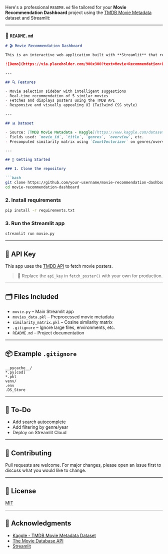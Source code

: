 Here's a professional `README.md` file tailored for your **Movie Recommendation Dashboard** project using the [TMDB Movie Metadata](https://www.kaggle.com/datasets/tmdb/tmdb-movie-metadata) dataset and Streamlit:

---

### 📄 `README.md`

```markdown
# 🎬 Movie Recommendation Dashboard

This is an interactive web application built with **Streamlit** that recommends movies based on a selected title using **cosine similarity** and metadata from the **TMDB Movie Metadata** dataset.

![Demo](https://via.placeholder.com/900x300?text=Movie+Recommendation+Dashboard)

---

## 🔍 Features

- Movie selection sidebar with intelligent suggestions
- Real-time recommendation of 5 similar movies
- Fetches and displays posters using the TMDB API
- Responsive and visually appealing UI (Tailwind CSS style)

---

## 📊 Dataset

- Source: [TMDB Movie Metadata - Kaggle](https://www.kaggle.com/datasets/tmdb/tmdb-movie-metadata)
- Fields used: `movie_id`, `title`, `genres`, `overview`, etc.
- Precomputed similarity matrix using `CountVectorizer` on genres/overview

---

## 🚀 Getting Started

### 1. Clone the repository

```bash
git clone https://github.com/your-username/movie-recommendation-dashboard.git
cd movie-recommendation-dashboard
```

### 2. Install requirements

```bash
pip install -r requirements.txt
```

### 3. Run the Streamlit app

```bash
streamlit run movie.py
```

---

## 🔑 API Key

This app uses the [TMDB API](https://www.themoviedb.org/documentation/api) to fetch movie posters.

> 🔐 Replace the `api_key` in `fetch_poster()` with your own for production.

---

## 🗂 Files Included

- `movie.py` – Main Streamlit app
- `movies_data.pkl` – Preprocessed movie metadata
- `similarity_matrix.pkl` – Cosine similarity matrix
- `.gitignore` – Ignore large files, environments, etc.
- `README.md` – Project documentation

---

## 📦 Example `.gitignore`

```gitignore
__pycache__/
*.py[cod]
*.pkl
venv/
.env
.DS_Store
```

---

## 📌 To-Do

- Add search autocomplete
- Add filtering by genre/year
- Deploy on Streamlit Cloud

---

## 🤝 Contributing

Pull requests are welcome. For major changes, please open an issue first to discuss what you would like to change.

---

## 📜 License

[MIT](LICENSE)

---

## 💬 Acknowledgments

- [Kaggle - TMDB Movie Metadata Dataset](https://www.kaggle.com/datasets/tmdb/tmdb-movie-metadata)
- [The Movie Database API](https://www.themoviedb.org/documentation/api)
- [Streamlit](https://streamlit.io/)
```


